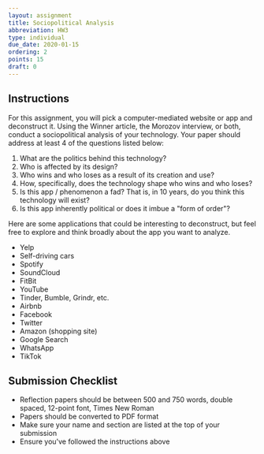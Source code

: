 ```yaml
---
layout: assignment
title: Sociopolitical Analysis
abbreviation: HW3
type: individual
due_date: 2020-01-15
ordering: 2
points: 15
draft: 0
---
```


## Instructions
For this assignment, you will pick a computer-mediated website or app and deconstruct it. Using the Winner article, the Morozov interview, or both, conduct a sociopolitical analysis of your technology. Your paper should address at least 4 of the questions listed below: 

1. What are the politics behind this technology? 
2. Who is affected by its design? 
3. Who wins and who loses as a result of its creation and use?
4. How, specifically, does the technology shape who wins and who loses?
5. Is this app / phenomenon a fad? That is, in 10 years, do you think this technology will exist? 
6. Is this app inherently political or does it imbue a "form of order"?

Here are some applications that could be interesting to deconstruct, but feel free to explore and think broadly about the app you want to analyze.

* Yelp
* Self-driving cars
* Spotify
* SoundCloud
* FitBit
* YouTube
* Tinder, Bumble, Grindr, etc.
* Airbnb
* Facebook
* Twitter
* Amazon (shopping site)
* Google Search
* WhatsApp
* TikTok

## Submission Checklist
* Reflection papers should be between 500 and 750 words, double spaced, 12-point font, Times New Roman
* Papers should be converted to PDF format
* Make sure your name and section are listed at the top of your submission
* Ensure you've followed the instructions above